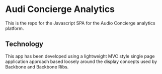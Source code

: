 # Audi Concierge Analytics
This is the repo for the Javascript SPA for the Audio Concierge analytics platform.

## Technology
This app has been developed using a lightweight MVC style single page application approach based loosely around the display concepts used by Backbone and Backbone Ribs.
